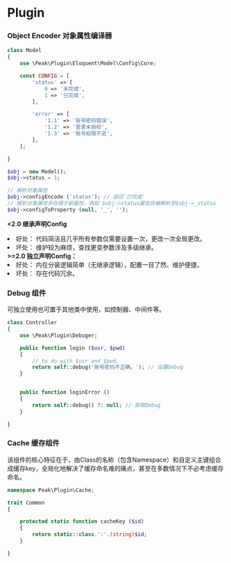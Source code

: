 # Plugin


### Object Encoder 对象属性编译器
```php
class Model
{
    use \Peak\Plugin\Eloquent\Model\Config\Core;

    const CONFIG = [
		'status' => [
			0 => '未完成',
			1 => '已完成',
		],

		'error' => [
			'1.1' => '账号密码错误',
			'1.2' => '登录未授权',
			'1.3' => '账号权限不足',
		],
	];

}

$obj = new Model();
$obj->status = 1;

// 解析对象属性
$obj->configEncode ('status'); // 返回'已完成'
// 解析对象属性并存储于新属性，例如 $obj->status属性将被解析至$obj->_status
$obj->configToProperty (null, '_', '');
```

<b><2.0 继承声明Config</b>
<li>好处： 代码简洁且几乎所有参数仅需要设置一次，更改一次全局更改。
<li>坏处： 维护较为麻烦，查找更变参数涉及多级继承。</li>
<b> >=2.0 独立声明Config：</b>
<li>好处： 内在分装逻辑简单（无继承逻辑），配置一目了然、维护便捷。
<li>坏处： 存在代码冗余。


### Debug 组件
可独立使用也可置于其他类中使用，如控制器、中间件等。
```php
class Controller
{
    use \Peak\Plugin\Debuger;

    public function login ($usr, $pwd)
    {
        // to do with $usr and $pwd,
        return self::debug('账号密码不正确。'); // 设置Debug
    }


    public function loginError ()
    {
        return self::debug() ?: null; // 获取Debug
    }

}
```


### Cache 缓存组件
该组件的核心特征在于，由Class的名称（包含Namespace）和自定义主键组合成缓存key，全局化地解决了缓存命名难的痛点，甚至在多数情况下不必考虑缓存命名。
```php
namespace Peak\Plugin\Cache;

trait Common
{

	protected static function cacheKey ($id)
	{
		return static::class.':'.(string)$id;
	}

}
```


